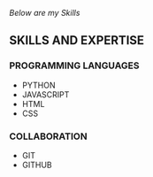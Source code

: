 *Below are my Skills*

## SKILLS AND EXPERTISE
### PROGRAMMING LANGUAGES

- PYTHON
- JAVASCRIPT
- HTML
- CSS

### COLLABORATION
- GIT
- GITHUB
